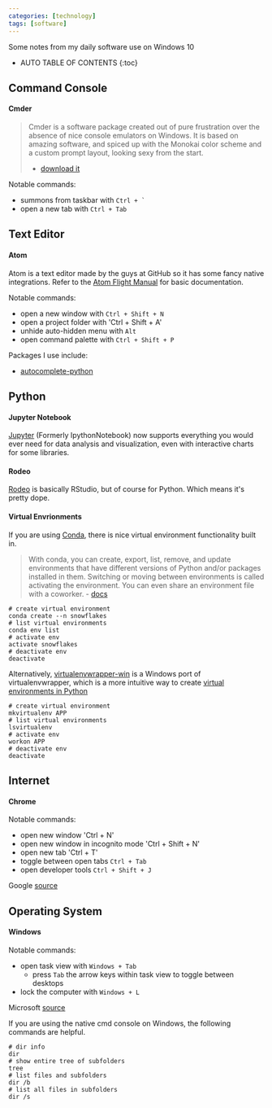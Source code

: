 ```yaml
---
categories: [technology]
tags: [software]
---
```


Some notes from my daily software use on Windows 10

<!-- excerpt separator -->

* AUTO TABLE OF CONTENTS
{:toc}

## Command Console

#### Cmder

> Cmder is a software package created out of pure frustration over the absence of nice console emulators on Windows. It is based on amazing software, and spiced up with the Monokai color scheme and a custom prompt layout, looking sexy from the start.
> - [download it](http://cmder.net/)  

Notable commands:  

  - summons from taskbar with ``Ctrl + ` ``
  - open a new tab with `Ctrl + Tab`

## Text Editor

#### Atom

Atom is a text editor made by the guys at GitHub so it has some fancy native integrations. Refer to the [Atom Flight Manual](http://flight-manual.atom.io/getting-started/sections/atom-basics/) for basic documentation.

Notable commands:  

  - open a new window with `Ctrl + Shift + N`
  - open a project folder with 'Ctrl + Shift + A'
  - unhide auto-hidden menu with `Alt`  
  - open command palette with `Ctrl + Shift + P`

Packages I use include:  

  - [autocomplete-python](https://atom.io/packages/autocomplete-python)

## Python

#### Jupyter Notebook

[Jupyter](http://jupyter.org/) (Formerly IpythonNotebook) now supports everything you would ever need for data analysis and visualization, even with interactive charts for some libraries.  

#### Rodeo

[Rodeo](https://www.yhat.com/products/rodeo) is basically RStudio, but of course for Python. Which means it's pretty dope.  

#### Virtual Envrionments

If you are using [Conda](https://conda.io/), there is nice virtual environment functionality built in.  

> With conda, you can create, export, list, remove, and update environments that have different versions of Python and/or packages installed in them. Switching or moving between environments is called activating the environment. You can even share an environment file with a coworker. - [docs](https://conda.io/docs/using/envs.html)

```shell
# create virtual environment
conda create --n snowflakes
# list virtual environments
conda env list
# activate env
activate snowflakes
# deactivate env
deactivate
```

Alternatively, [virtualenvwrapper-win](https://github.com/davidmarble/virtualenvwrapper-win/) is a Windows port of virtualenvwrapper, which is a more intuitive way to create [virtual environments in Python](http://docs.python-guide.org/en/latest/dev/virtualenvs/)  

```shell
# create virtual environment
mkvirtualenv APP
# list virtual environments
lsvirtualenv
# activate env
workon APP
# deactivate env
deactivate
```

## Internet

#### Chrome

Notable commands:  

  - open new window 'Ctrl + N'
  - open new window in incognito mode 'Ctrl + Shift + N'
  - open new tab 'Ctrl + T'
  - toggle between open tabs `Ctrl + Tab`
  - open developer tools `Ctrl + Shift + J`

Google [source](https://support.google.com/chrome/answer/157179?)  

<div class="heading" id="operating_system"></div>

## Operating System

#### Windows

Notable commands:  

  - open task view with `Windows + Tab`
    - press `Tab` the arrow keys within task view to toggle between desktops
  - lock the computer with `Windows + L`

Microsoft [source](https://support.microsoft.com/en-us/help/12445/windows-keyboard-shortcuts)

If you are using the native cmd console on Windows, the following commands are helpful.

```shell
# dir info  
dir
# show entire tree of subfolders  
tree
# list files and subfolders  
dir /b
# list all files in subfolders  
dir /s
```

